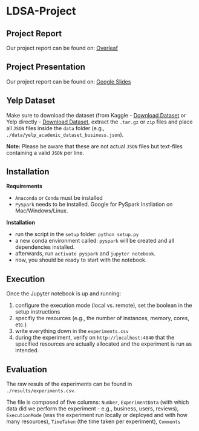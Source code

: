 # LDSA-Project

## Project Report

Our project report can be found on: [Overleaf](https://www.overleaf.com/8387288337fhmfxzjcqgvp)

## Project Presentation

Our project report can be found on: [Google Slides](https://docs.google.com/presentation/d/179DqzOYCw_wOeDz_wg5O66ERLB3PrQHujAAJIpTWGfs/edit?usp=sharing)

## Yelp Dataset

Make sure to download the dataset (from Kaggle - [Download Dataset](https://www.kaggle.com/yelp-dataset/yelp-dataset?fbclid=IwAR0CANuIFCnhG41B_k7IttjUD0YyaabOMAtweiQ2t52do0pvX9rKkEih6Tw) or Yelp directly - [Download Dataset](https://www.yelp.com/dataset), extract the `.tar.gz` or `zip` files and place all `JSON` files inside the `data` folder (e.g., `./data/yelp_academic_dataset_business.json`).

**Note:** Please be aware that these are not actual `JSON` files but text-files containing a valid `JSON` per line.

## Installation

**Requirements**

- `Anaconda` or `Conda` must be installed
- `PySpark` needs to be installed. Google for PySpark Instllation on Mac/Windows/Linux.

**Installation**

- run the script in the `setup` folder: `python setup.py`
- a new conda environment called: `pyspark` will be created and all dependencies installed.
- afterwards, run `activate pyspark` and `jupyter notebook`.
- now, you should be ready to start with the notebook.

## Execution

Once the Jupyter notebook is up and running:

1. configure the execution mode (local vs. remote), set the boolean in the setup instructions
2. specifiy the resources (e.g., the number of instances, memory, cores, etc.)
3. write everything down in the `experiments.csv`
4. during the experiment, verify on `http://localhost:4040` that the specified resources are actually allocated and the experiment is run as intended.

## Evaluation

The raw resuls of the experiments can be found in `./results/experiments.csv`.

The file is composed of five columns: `Number`, `ExperimentData` (with which data did we perform the experiment - e.g., business, users, reviews), `ExecutionMode` (was the experiment run locally or deployed and with how many resources), `TimeTaken` (the time taken per experiment), `Comments`
